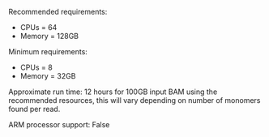 Recommended requirements:

+ CPUs = 64
+ Memory = 128GB

Minimum requirements:

+ CPUs = 8
+ Memory = 32GB

Approximate run time: 12 hours for 100GB input BAM using the recommended resources, this will vary depending on number of monomers found per read.

ARM processor support: False
